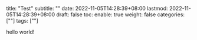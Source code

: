 title: "Test"
subtitle: ""
date: 2022-11-05T14:28:39+08:00
lastmod: 2022-11-05T14:28:39+08:00
draft: false
toc:
  enable: true
weight: false
categories: [""]
tags: [""]

hello world!

